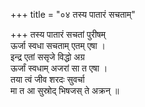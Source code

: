 +++
title = "०४ तस्य पातारं सचताम्"

+++
तस्य पातारं सचतां पुरीषम्  
ऊर्जा स्वधा सचताम् एतम् एषा ।  
इन्द्र एतां ससृजे विद्धो अग्र  
ऊर्जां स्वधाम् अजरां सा त एषा ।  
तया त्वं जीव शरदः सुवर्चा  
मा त आ सुस्रोद् भिषजस् ते अक्रन् ॥